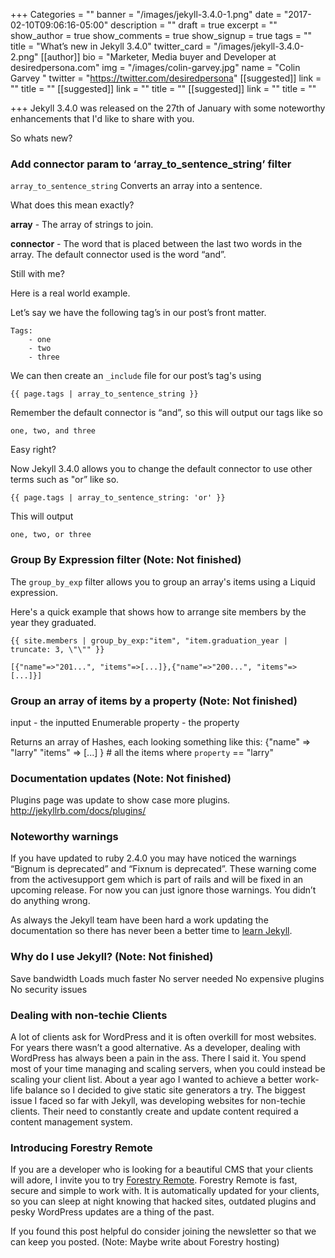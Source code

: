+++
Categories = ""
banner = "/images/jekyll-3.4.0-1.png"
date = "2017-02-10T09:06:16-05:00"
description = ""
draft = true
excerpt = ""
show_author = true
show_comments = true
show_signup = true
tags = ""
title = "What’s new in Jekyll 3.4.0"
twitter_card = "/images/jekyll-3.4.0-2.png"
[[author]]
bio = "Marketer, Media buyer and Developer at desiredpersona.com"
img = "/images/colin-garvey.jpg"
name = "Colin Garvey "
twitter = "https://twitter.com/desiredpersona"
[[suggested]]
link = ""
title = ""
[[suggested]]
link = ""
title = ""
[[suggested]]
link = ""
title = ""

+++
Jekyll 3.4.0 was released on the 27th of January with some noteworthy enhancements that I'd like to share with you.

So whats new?

### Add connector param to ‘array_to_sentence_string’ filter

`array_to_sentence_string` Converts an array into a sentence.

What does this mean exactly?

**array** - The array of strings to join. 

**connector** - The word that is placed between the last two words in the array. The default connector used is the word “and”.

Still with me?

Here is a real world example.

Let’s say we have the following tag’s in our post’s front matter.

```
Tags:
	- one
	- two
	- three
```

We can then create an `_include` file for our post’s tag's using

```
{{ page.tags | array_to_sentence_string }}
```

Remember the default connector is “and”, so this will output our tags like so

```
one, two, and three
```

Easy right?

Now Jekyll 3.4.0 allows you to change the default connector to use other terms such as "or” like so.

```
{{ page.tags | array_to_sentence_string: 'or' }}
```

This will output

```
one, two, or three
```

### Group By Expression filter (Note: Not finished)

The `group_by_exp` filter allows you to group an array's items using a Liquid expression.

Here's a quick example that shows how to arrange site members by the year they graduated.

```
{{ site.members | group_by_exp:"item", "item.graduation_year | truncate: 3, \"\"" }}
```

```
[{"name"=>"201...", "items"=>[...]},{"name"=>"200...", "items"=>[...]}]
```

### Group an array of items by a property (Note: Not finished)

input - the inputted Enumerable property - the property

Returns an array of Hashes, each looking something like this: {"name" => "larry" "items" => [...] } # all the items where `property` == "larry"

### Documentation updates (Note: Not finished)

Plugins page was update to show case more plugins. http://jekyllrb.com/docs/plugins/

### Noteworthy warnings

If you have updated to ruby 2.4.0 you may have noticed the warnings “Bignum is deprecated” and “Fixnum is deprecated”. These warning come from the activesupport gem which is part of rails and will be fixed in an upcoming release. For now you can just ignore those warnings. You didn’t do anything wrong.

As always the Jekyll team have been hard a work updating the documentation so there has never been a better time to [learn Jekyll](https://jekyllrb.com/).

### Why do I use Jekyll? (Note: Not finished)

Save bandwidth Loads much faster No server needed No expensive plugins No security issues

### Dealing with non-techie Clients

A lot of clients ask for WordPress and it is often overkill for most websites. For years there wasn’t a good alternative. As a developer, dealing with WordPress has always been a pain in the ass. There I said it. You spend most of your time managing and scaling servers, when you could instead be scaling your client list. About a year ago I wanted to achieve a better work-life balance so I decided to give static site generators a try. The biggest issue I faced so far with Jekyll, was developing websites for non-techie clients. Their need to constantly create and update content required a content management system.

### Introducing Forestry Remote

If you are a developer who is looking for a beautiful CMS that your clients will adore, I invite you to try [Forestry Remote](https://forestry.io/remote). Forestry Remote is fast, secure and simple to work with. It is automatically updated for your clients, so you can sleep at night knowing that hacked sites, outdated plugins and pesky WordPress updates are a thing of the past.

If you found this post helpful do consider joining the newsletter so that we can keep you posted. (Note: Maybe write about Forestry hosting)